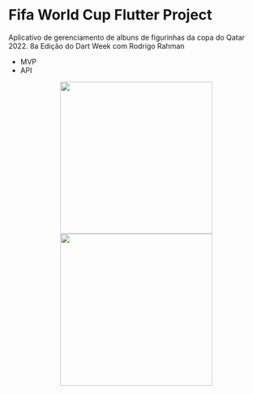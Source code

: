 # Fifa World Cup Flutter Project

Aplicativo de gerenciamento de albuns de figurinhas da copa do Qatar 2022.
8a Edição do Dart Week com Rodrigo Rahman

* MVP
* API

<div align="center">
<img src="https://user-images.githubusercontent.com/89109185/196235158-ba192387-745b-475a-abbb-dac4a84916ba.png" width="300px" />
</div>
<div align="center">
<img src="https://user-images.githubusercontent.com/89109185/196235165-6c44c5e6-dcc6-4c65-9bb4-aa4ed1cf3333.png" width="300px" />
</div>


